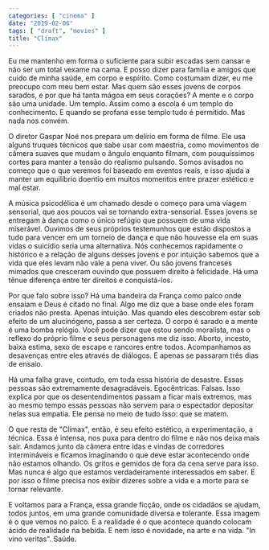 ```yaml
---
categories: [ "cinema" ]
date: "2019-02-06"
tags: [ "draft", "movies" ]
title: "Clímax"
---
```

Eu me mantenho em forma o suficiente para subir escadas sem cansar e não
ser um total vexame na cama. E posso dizer para família e amigos que
cuido de minha saúde, em corpo e espírito. Como costumam dizer, eu me
preocupo com meu bem estar. Mas quem são esses jovens de corpos sarados,
e por que há tanta mágoa em seus corações? A mente e o corpo são uma
unidade. Um templo. Assim como a escola é um templo do conhecimento. E
quando se profana esse templo tudo é permitido. Mas nada nos convém.

O diretor Gaspar Noé nos prepara um delírio em forma de filme. Ele usa
alguns truques técnicos que sabe usar com maestria, como movimentos de
câmera suaves que mudam o ângulo enquanto filmam, com pouquíssimos
cortes para manter a tensão do realismo pulsando. Somos avisados no
começo que o que veremos foi baseado em eventos reais, e isso ajuda a
manter um equilíbrio doentio em muitos momentos entre prazer estético
e mal estar.

A música psicodélica é um chamado desde o começo para uma viagem
sensorial, que aos poucos vai se tornando extra-sensorial. Esses jovens
se entregam à dança como o único refúgio que possuem de uma vida
miserável. Ouvimos de seus próprios testemunhos que estão dispostos a
tudo para vencer em um torneio de dança e que não houvesse ela em suas
vidas o suicídio seria uma alternativa. Nós conhecemos rapidamente o
histórico e a relação de alguns desses jovens e por intuição sabemos
que a vida que eles levam não vale a pena viver. Ou são jovens franceses
mimados que cresceram ouvindo que possuem direito à felicidade. Há
uma tênue diferença entre ter direitos e conquistá-los.

Por que falo sobre isso? Há uma bandeira da França como palco onde
ensaiam e Deus é citado no final. Algo me diz que a base onde eles foram
criados não presta. Apenas intuição. Mas quando eles descobrem estar
sob efeito de um alucinógeno, passa a ser certeza. O corpo é sarado e a
mente é uma bomba relógio. Você pode dizer que estou sendo moralista,
mas o reflexo do próprio filme e seus personagens me diz isso. Aborto,
incesto, baixa estima, sexo de escape e rancores entre todos. Acompanhamos
as desavenças entre eles através de diálogos. E apenas se passaram
três dias de ensaio.

Há uma falha grave, contudo, em toda essa história de desastre. Essas
pessoas são extremamente desagradáveis. Egocêntricas. Falsas. Isso
explica por que os desentendimentos passam a ficar mais extremos, mas
ao mesmo tempo essas pessoas não servem para o espectador depositar
nelas sua empatia. Ele pensa no meio de tudo isso: que se matem.

O que resta de "Clímax", então, é seu efeito estético, a
experimentação, a técnica. Essa é intensa, nos puxa para dentro do
filme e não nos deixa mais sair. Andamos junto da câmera entre idas
e vindas de corredores intermináveis e ficamos imaginando o que deve
estar acontecendo onde não estamos olhando. Os gritos e gemidos de fora
da cena serve para isso. Mas nunca é algo que estamos verdadeiramente
interessados em saber. E por isso o filme precisa nos exibir dizeres
sobre a vida e a morte para se tornar relevante.

E voltamos para a França, essa grande ficção, onde os cidadãos se
ajudam, todos juntos, em uma grande comunidade diversa e tolerante. Essa
imagem é o que vemos no palco. E a realidade é o que acontece quando
colocam ácido de realidade na bebida. E nem isso é novidade, na arte
e na vida. "In vino veritas". Saúde.
